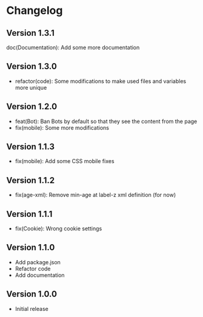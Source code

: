 # Changelog

## Version 1.3.1

doc(Documentation): Add some more documentation

## Version 1.3.0

- refactor(code): Some modifications to make used files and variables more unique

## Version 1.2.0

- feat(Bot): Ban Bots by default so that they see the content from the page
- fix(mobile): Some more modifications

## Version 1.1.3

- fix(mobile): Add some CSS mobile fixes

## Version 1.1.2

- fix(age-xml): Remove min-age at label-z xml definition (for now)

## Version 1.1.1

- fix(Cookie): Wrong cookie settings

## Version 1.1.0

- Add package.json
- Refactor code
- Add documentation

## Version 1.0.0

- Initial release
